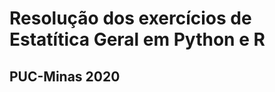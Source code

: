Resolução dos exercícios de Estatítica Geral em Python e R
=================================================

PUC-Minas 2020
--------------